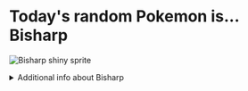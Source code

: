 # Today's random Pokemon is... Bisharp

![Bisharp shiny sprite](https://raw.githubusercontent.com/PokeAPI/sprites/master/sprites/pokemon/shiny/625.png)

<details>
<summary>Additional info about Bisharp</summary>

| srpite type | image |
|------|------|
| back_default | ![Bisharp back_default sprite](https://raw.githubusercontent.com/PokeAPI/sprites/master/sprites/pokemon/back/625.png) |
| back_shiny | ![Bisharp back_shiny sprite](https://raw.githubusercontent.com/PokeAPI/sprites/master/sprites/pokemon/back/shiny/625.png) |
| front_default | ![Bisharp front_default sprite](https://raw.githubusercontent.com/PokeAPI/sprites/master/sprites/pokemon/625.png) | </details>